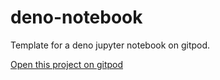 # deno-notebook
Template for a deno jupyter notebook on gitpod.

[Open this project on gitpod](https://gitpod.io/?autostart=true#https://github.com/zebreus/cryptography-lab-4)
